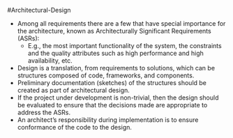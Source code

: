#Architectural-Design

- Among all requirements there are a few that have special importance for the architecture, known as Architecturally Significant Requirements (ASRs): 
	- E.g., the most important functionality of the system, the constraints and the quality attributes such as high performance and high availability, etc.
- Design is a translation, from requirements to solutions, which can be structures composed of code, frameworks, and components.
- Preliminary documentation (sketches) of the structures should be created as part of architectural design.
- If the project under development is non-trivial, then the design should be evaluated to ensure that the decisions made are appropriate to address the ASRs.
- An architect’s responsibility during implementation is to ensure conformance of the code to the design.